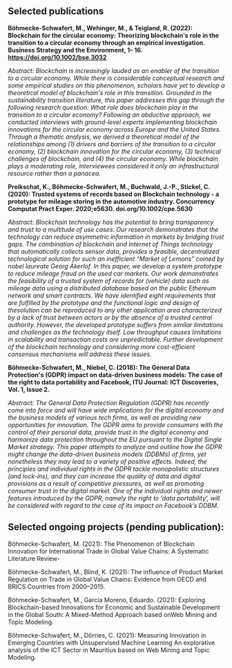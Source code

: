 ## Selected publications

**Böhmecke-Schwafert, M., Wehinger, M., & Teigland, R. (2022): Blockchain for the circular economy: Theorizing blockchain's role in the transition to a circular economy through an empirical investigation. Business Strategy and the Environment, 1– 16. https://doi.org/10.1002/bse.3032**

*Abstract: Blockchain is increasingly lauded as an enabler of the transition to a circular economy. While there is considerable conceptual research and some empirical studies on this phenomenon, scholars have yet to develop a theoretical model of blockchain's role in this transition. Grounded in the sustainability transition literature, this paper addresses this gap through the following research question: What role does blockchain play in the transition to a circular economy? Following an abductive approach, we conducted interviews with ground-level experts implementing blockchain innovations for the circular economy across Europe and the United States. Through a thematic analysis, we derived a theoretical model of the relationships among (1) drivers and barriers of the transition to a circular economy, (2) blockchain innovation for the circular economy, (3) technical challenges of blockchain, and (4) the circular economy. While blockchain plays a moderating role, interviewees considered it only an infrastructural resource rather than a panacea.*

**Preikschat, K., Böhmecke-Schwafert, M., Buchwald, J.-P., Stickel, C. (2020): Trusted systems of records based on Blockchain technology - a prototype for mileage storing in the automotive industry. Concurrency Computat Pract Exper. 2020;e5630. doi.org/10.1002/cpe.5630**

*Abstract: Blockchain technology has the potential to bring transparency and trust to a multitude of use cases. Our research demonstrates that the technology can reduce asymmetric information in markets by bridging trust gaps. The combination of blockchain and Internet of Things technology that automatically collects sensor data, provides a feasible, decentralized technological solution for such an inefficient “Market of Lemons” coined by nobel laureate Georg Akerlof. In this paper, we develop a system prototype to reduce mileage fraud on the used car markets. Our work demonstrates the feasibility of a trusted system of records for (vehicle) data such as mileage data using a distributed database based on the public Ethereum network and smart contracts. We have identified eight requirements that are fulfilled by the prototype and the functional logic and design of thesolution can be reproduced to any other application area characterized by a lack of trust between actors or by the absence of a trusted central authority. However, the developed prototype suffers from similar limitations and challenges as the technology itself. Low throughput causes limitations in scalability and transaction costs are unpredictable. Further development of the blockchain technology and considering more cost-efficient consensus mechanisms will address these issues.*
    
**Böhmecke-Schwafert, M., Niebel, C. (2018): The General Data Protection's (GDPR) impact on data-driven business models: The case of the right to data portability and Facebook, ITU Journal: ICT Discoveries, Vol. 1, Issue 2.**

*Abstract: The General Data Protection Regulation (GDPR) has recently come into force and will have wide implications for the digital economy and the business models of various tech firms, as well as providing new opportunities for innovation. The GDPR aims to provide consumers with the control of their personal data, provide trust in the digital economy and harmonize data protection throughout the EU pursuant to the Digital Single Market strategy. This paper attempts to analyze and outline how the GDPR might change the data-driven business models (DDBMs) of firms, yet nonetheless they may lead to a variety of positive effects. Indeed, the principles and individual rights in the GDPR tackle monopolistic structures (and lock-ins), and they can increase the quality of data and digital provisions as a result of competitive pressures, as well as promoting consumer trust in the digital market. One of the individual rights and newer features introduced by the GDPR, namely the right to ‘data portability’, will be considered with regard to the case of its impact on Facebook’s DDBM.*


## Selected ongoing projects (pending publication):

Böhmecke-Schwafert, M. (2021): The Phenomenon of Blockchain Innovation for International Trade in Global Value Chains: A Systematic Literature Review-

Böhmecke-Schwafert, M., Blind, K. (2021): The influence of Product Market Regulation on Trade in Global Value Chains: Evidence from OECD and BRICS Countries from 2000–2015.

Böhmecke-Schwafert, M., García Moreno, Eduardo. (2021): Exploring Blockchain-based Innovations for Economic and Sustainable Development in the Global South: A Mixed-Method Approach based onWeb Mining and Topic Modeling.

Böhmecke-Schwafert, M., Dörries, C. (2021): Measuring Innovation in Emerging Countries with Unsupervised Machine Learning An explorative analysis of the ICT Sector in Mauritius based on Web Mining and Topic Modeling.



